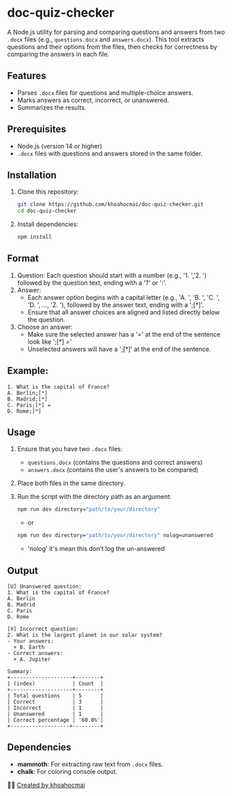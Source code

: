 # doc-quiz-checker

A Node.js utility for parsing and comparing questions and answers from two `.docx` files (e.g., `questions.docx` and `answers.docx`). This tool extracts questions and their options from the files, then checks for correctness by comparing the answers in each file.

## Features

- Parses `.docx` files for questions and multiple-choice answers.
- Marks answers as correct, incorrect, or unanswered.
- Summarizes the results.

## Prerequisites

- Node.js (version 14 or higher)
- `.docx` files with questions and answers stored in the same folder.

## Installation

1. Clone this repository:

   ```bash
   git clone https://github.com/khoahocmai/doc-quiz-checker.git
   cd doc-quiz-checker
   ```

2. Install dependencies:
   ```bash
   npm install
   ```

## Format

1. Question: Each question should start with a number (e.g., '1. ','2. ') followed by the question text, ending with a '?' or ':'.
2. Answer:
   - Each answer option begins with a capital letter (e.g., 'A. ', 'B. ', 'C. ', 'D. ', ..., 'Z. '), followed by the answer text, ending with a ';[*]'.
   - Ensure that all answer choices are aligned and listed directly below the question.
3. Choose an answer:
   - Make sure the selected answer has a '=' at the end of the sentence look like ';[*] ='
   - Unselected answers will have a ';[*]' at the end of the sentence.

## Example:

```vbnet
1. What is the capital of France?
A. Berlin;[*]
B. Madrid;[*]
C. Paris;[*] =
D. Rome;[*]
```

## Usage

1. Ensure that you have two `.docx` files:

   - `questions.docx` (contains the questions and correct answers)
   - `answers.docx` (contains the user's answers to be compared)

2. Place both files in the same directory.

3. Run the script with the directory path as an argument:
   ```bash
   npm run dev directory="path/to/your/directory"
   ```
   - or
   ```bash
   npm run dev directory="path/to/your/directory" nolog=unanswered
   ```
   - 'nolog' it's mean this don't log the un-answered

## Output

```vbnet
[U] Unanswered question:
1. What is the capital of France?
A. Berlin
B. Madrid
C. Paris
D. Rome

[X] Incorrect question:
2. What is the largest planet in our solar system?
- Your answers:
  + B. Earth
- Correct answers:
  + A. Jupiter

Summary:
+--------------------+--------+
| (index)            | Count  |
+--------------------+--------+
| Total questions    | 5      |
| Correct            | 3      |
| Incorrect          | 1      |
| Unanswered         | 1      |
| Correct percentage │ '60.0%'|
+-------------------+---------+
```

## Dependencies

- **mammoth**: For extracting raw text from `.docx` files.
- **chalk**: For coloring console output.

👨‍💻 [Created by khoahocmai](https://github.com/khoahocmai)
